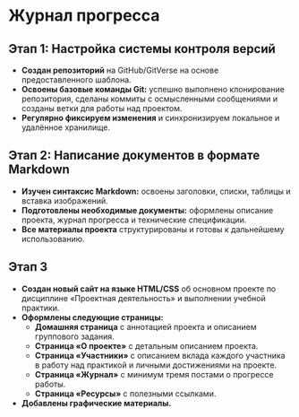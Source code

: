 # Журнал прогресса
## Этап 1: Настройка системы контроля версий
- **Создан репозиторий** на GitHub/GitVerse на основе предоставленного шаблона.
- **Освоены базовые команды Git:** успешно выполнено клонирование репозитория, сделаны коммиты с осмысленными сообщениями и созданы ветки для работы 
  над проектом.
- **Регулярно фиксируем изменения** и синхронизируем локальное и удалённое хранилище.
## Этап 2: Написание документов в формате Markdown
- **Изучен синтаксис Markdown:** освоены заголовки, списки, таблицы и вставка изображений.
- **Подготовлены необходимые документы:** оформлены описание проекта, журнал прогресса и технические спецификации.
- **Все материалы проекта** структурированы и готовы к дальнейшему использованию.
 ## Этап 3
- **Создан новый сайт на языке HTML/CSS** об основном проекте по дисциплине «Проектная деятельность» и выполнении учебной практики.
- **Оформлены следующие страницы:**
  - **Домашняя страница** с аннотацией проекта и описанием группового  задания.
  - **Страница «О проекте»** с детальным описанием проекта.
  - **Страница «Участники»** с описанием вклада каждого участника в работу над практикой и 
  личными достижениями на проекте.
  - **Страница «Журнал»** с минимум тремя постами о прогрессе работы.
  - **Страница «Ресурсы»** с полезными ссылками.
- **Добавлены графические материалы.**
  
